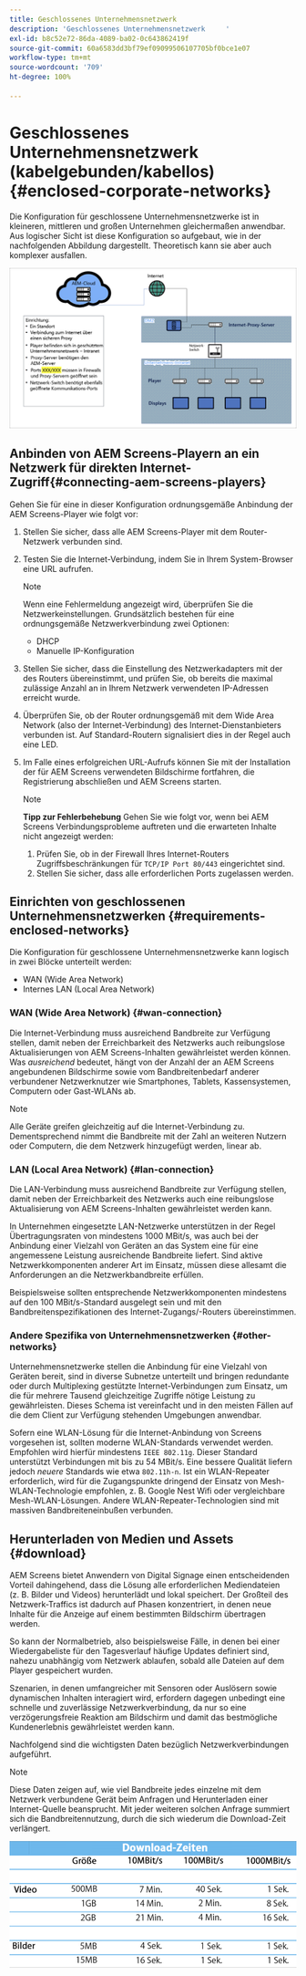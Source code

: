 ```yaml
---
title: Geschlossenes Unternehmensnetzwerk
description: 'Geschlossenes Unternehmensnetzwerk     '
exl-id: b8c52e72-86da-4089-ba02-0c643862419f
source-git-commit: 60a6583dd3bf79ef09099506107705bf0bce1e07
workflow-type: tm+mt
source-wordcount: '709'
ht-degree: 100%

---
```


# Geschlossenes Unternehmensnetzwerk      (kabelgebunden/kabellos) {#enclosed-corporate-networks}

Die Konfiguration für geschlossene Unternehmensnetzwerke ist in kleineren, mittleren und großen Unternehmen gleichermaßen anwendbar. Aus logischer Sicht ist diese Konfiguration so aufgebaut, wie in der nachfolgenden Abbildung dargestellt. Theoretisch kann sie aber auch komplexer ausfallen.

![](/help/using/assets/enclosed-network-1.png)


## Anbinden von AEM Screens-Playern an ein Netzwerk für direkten Internet-Zugriff{#connecting-aem-screens-players}

Gehen Sie für eine in dieser Konfiguration ordnungsgemäße Anbindung der AEM Screens-Player wie folgt vor:

1. Stellen Sie sicher, dass alle AEM Screens-Player mit dem Router-Netzwerk verbunden sind.
1. Testen Sie die Internet-Verbindung, indem Sie in Ihrem System-Browser eine URL aufrufen.

   >[!NOTE]
   >Wenn eine Fehlermeldung angezeigt wird, überprüfen Sie die Netzwerkeinstellungen. Grundsätzlich bestehen für eine ordnungsgemäße Netzwerkverbindung zwei Optionen:
   >* DHCP
   >* Manuelle IP-Konfiguration


1. Stellen Sie sicher, dass die Einstellung des Netzwerkadapters mit der des Routers übereinstimmt, und prüfen Sie, ob bereits die maximal zulässige Anzahl an in Ihrem Netzwerk verwendeten IP-Adressen erreicht wurde.

1. Überprüfen Sie, ob der Router ordnungsgemäß mit dem Wide Area Network (also der Internet-Verbindung) des Internet-Dienstanbieters verbunden ist. Auf Standard-Routern signalisiert dies in der Regel auch eine LED.
1. Im Falle eines erfolgreichen URL-Aufrufs können Sie mit der Installation der für AEM Screens verwendeten Bildschirme fortfahren, die Registrierung abschließen und AEM Screens starten.

   >[!NOTE]
   >**Tipp zur Fehlerbehebung**
   >Gehen Sie wie folgt vor, wenn bei AEM Screens Verbindungsprobleme auftreten und die erwarteten Inhalte nicht angezeigt werden:
   >
   >1. Prüfen Sie, ob in der Firewall Ihres Internet-Routers Zugriffsbeschränkungen für `TCP/IP Port 80/443` eingerichtet sind.
   >1. Stellen Sie sicher, dass alle erforderlichen Ports zugelassen werden.


## Einrichten von geschlossenen Unternehmensnetzwerken {#requirements-enclosed-networks}

Die Konfiguration für geschlossene Unternehmensnetzwerke kann logisch in zwei Blöcke unterteilt werden:

* WAN (Wide Area Network)
* Internes LAN (Local Area Network)

### WAN (Wide Area Network) {#wan-connection}

Die Internet-Verbindung muss ausreichend Bandbreite zur Verfügung stellen, damit neben der Erreichbarkeit des Netzwerks auch reibungslose Aktualisierungen von AEM Screens-Inhalten gewährleistet werden können.
Was *ausreichend* bedeutet, hängt von der Anzahl der an AEM Screens angebundenen Bildschirme sowie vom Bandbreitenbedarf anderer verbundener Netzwerknutzer wie Smartphones, Tablets, Kassensystemen, Computern oder Gast-WLANs ab.

>[!NOTE]
>
>Alle Geräte greifen gleichzeitig auf die Internet-Verbindung zu. Dementsprechend nimmt die Bandbreite mit der Zahl an weiteren Nutzern oder Computern, die dem Netzwerk hinzugefügt werden, linear ab.

### LAN (Local Area Network) {#lan-connection}

Die LAN-Verbindung muss ausreichend Bandbreite zur Verfügung stellen, damit neben der Erreichbarkeit des Netzwerks auch eine reibungslose Aktualisierung von AEM Screens-Inhalten gewährleistet werden kann.

In Unternehmen eingesetzte LAN-Netzwerke unterstützen in der Regel Übertragungsraten von mindestens 1000 MBit/s, was auch bei der Anbindung einer Vielzahl von Geräten an das System eine für eine angemessene Leistung ausreichende Bandbreite liefert. Sind aktive Netzwerkkomponenten anderer Art im Einsatz, müssen diese allesamt die Anforderungen an die Netzwerkbandbreite erfüllen.

Beispielsweise sollten entsprechende Netzwerkkomponenten mindestens auf den 100 MBit/s-Standard ausgelegt sein und mit den Bandbreitenspezifikationen des Internet-Zugangs/-Routers übereinstimmen.

### Andere Spezifika von Unternehmensnetzwerken {#other-networks}

Unternehmensnetzwerke stellen die Anbindung für eine Vielzahl von Geräten bereit, sind in diverse Subnetze unterteilt und bringen redundante oder durch Multiplexing gestützte Internet-Verbindungen zum Einsatz, um die für mehrere Tausend gleichzeitige Zugriffe nötige Leistung zu gewährleisten.
Dieses Schema ist vereinfacht und in den meisten Fällen auf die dem Client zur Verfügung stehenden Umgebungen anwendbar.

Sofern eine WLAN-Lösung für die Internet-Anbindung von Screens vorgesehen ist, sollten moderne WLAN-Standards verwendet werden. Empfohlen wird hierfür mindestens `IEEE 802.11g`. Dieser Standard unterstützt Verbindungen mit bis zu 54 MBit/s. Eine bessere Qualität liefern jedoch *neuere* Standards wie etwa `802.11h-n`. Ist ein WLAN-Repeater erforderlich, wird für die Zugangspunkte dringend der Einsatz von Mesh-WLAN-Technologie empfohlen, z. B. Google Nest Wifi oder vergleichbare Mesh-WLAN-Lösungen.
Andere WLAN-Repeater-Technologien sind mit massiven Bandbreiteneinbußen verbunden.

## Herunterladen von Medien und Assets {#download}

AEM Screens bietet Anwendern von Digital Signage einen entscheidenden Vorteil dahingehend, dass die Lösung alle erforderlichen Mediendateien (z. B. Bilder und Videos) herunterlädt und lokal speichert. Der Großteil des Netzwerk-Traffics ist dadurch auf Phasen konzentriert, in denen neue Inhalte für die Anzeige auf einem bestimmten Bildschirm übertragen werden.

So kann der Normalbetrieb, also beispielsweise Fälle, in denen bei einer Wiedergabeliste für den Tagesverlauf häufige Updates definiert sind, nahezu unabhängig vom Netzwerk ablaufen, sobald alle Dateien auf dem Player gespeichert wurden.

Szenarien, in denen umfangreicher mit Sensoren oder Auslösern sowie dynamischen Inhalten interagiert wird, erfordern dagegen unbedingt eine schnelle und zuverlässige Netzwerkverbindung, da nur so eine verzögerungsfreie Reaktion am Bildschirm und damit das bestmögliche Kundenerlebnis gewährleistet werden kann.

Nachfolgend sind die wichtigsten Daten bezüglich Netzwerkverbindungen aufgeführt.

>[!NOTE]
>Diese Daten zeigen auf, wie viel Bandbreite jedes einzelne mit dem Netzwerk verbundene Gerät beim Anfragen und Herunterladen einer Internet-Quelle beansprucht. Mit jeder weiteren solchen Anfrage summiert sich die Bandbreitennutzung, durch die sich wiederum die Download-Zeit verlängert.

![](/help/using/assets/enclosed-network-download.png)
